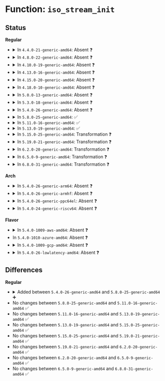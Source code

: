 # Function: <code>iso_stream_init</code>

## Status
<b>Regular</b>
<ul>
<li>
<details>
<summary>In <code>4.4.0-21-generic-amd64</code>: Absent ❓</summary>

```json
{
  "name": "iso_stream_init",
  "collision_type": "Unique Static",
  "inline_type": "Full",
  "funcs": [
    {
      "addr": 18446744071585366998,
      "name": "iso_stream_init",
      "external": false,
      "loc": "drivers/usb/host/ehci-sched.c:1040",
      "file": "drivers/usb/host/ehci-hcd.c",
      "inline": "not declared, inlined",
      "caller_inline": [
        "drivers/usb/host/ehci-hcd.c:iso_stream_find"
      ],
      "caller_func": []
    }
  ],
  "symbols": []
}
```
</details>
</li>
<li>
<details>
<summary>In <code>4.8.0-22-generic-amd64</code>: Absent ❓</summary>

```json
{
  "name": "iso_stream_init",
  "collision_type": "Unique Static",
  "inline_type": "Full",
  "funcs": [
    {
      "addr": 18446744071585763575,
      "name": "iso_stream_init",
      "external": false,
      "loc": "drivers/usb/host/ehci-sched.c:1042",
      "file": "drivers/usb/host/ehci-hcd.c",
      "inline": "not declared, inlined",
      "caller_inline": [
        "drivers/usb/host/ehci-hcd.c:iso_stream_find"
      ],
      "caller_func": []
    }
  ],
  "symbols": []
}
```
</details>
</li>
<li>
<details>
<summary>In <code>4.10.0-19-generic-amd64</code>: Absent ❓</summary>

```json
{
  "name": "iso_stream_init",
  "collision_type": "Unique Static",
  "inline_type": "Full",
  "funcs": [
    {
      "addr": 18446744071585943575,
      "name": "iso_stream_init",
      "external": false,
      "loc": "drivers/usb/host/ehci-sched.c:1042",
      "file": "drivers/usb/host/ehci-hcd.c",
      "inline": "not declared, inlined",
      "caller_inline": [
        "drivers/usb/host/ehci-hcd.c:iso_stream_find"
      ],
      "caller_func": []
    }
  ],
  "symbols": []
}
```
</details>
</li>
<li>
<details>
<summary>In <code>4.13.0-16-generic-amd64</code>: Absent ❓</summary>

```json
{
  "name": "iso_stream_init",
  "collision_type": "Unique Static",
  "inline_type": "Full",
  "funcs": [
    {
      "addr": 18446744071586027418,
      "name": "iso_stream_init",
      "external": false,
      "loc": "drivers/usb/host/ehci-sched.c:1042",
      "file": "drivers/usb/host/ehci-hcd.c",
      "inline": "not declared, inlined",
      "caller_inline": [
        "drivers/usb/host/ehci-hcd.c:iso_stream_find"
      ],
      "caller_func": []
    }
  ],
  "symbols": []
}
```
</details>
</li>
<li>
<details>
<summary>In <code>4.15.0-20-generic-amd64</code>: Absent ❓</summary>

```json
{
  "name": "iso_stream_init",
  "collision_type": "Unique Static",
  "inline_type": "Full",
  "funcs": [
    {
      "addr": 18446744071586471402,
      "name": "iso_stream_init",
      "external": false,
      "loc": "drivers/usb/host/ehci-sched.c:1029",
      "file": "drivers/usb/host/ehci-hcd.c",
      "inline": "not declared, inlined",
      "caller_inline": [
        "drivers/usb/host/ehci-hcd.c:iso_stream_find"
      ],
      "caller_func": []
    }
  ],
  "symbols": []
}
```
</details>
</li>
<li>
<details>
<summary>In <code>4.18.0-10-generic-amd64</code>: Absent ❓</summary>

```json
{
  "name": "iso_stream_init",
  "collision_type": "Unique Static",
  "inline_type": "Full",
  "funcs": [
    {
      "addr": 18446744071586735677,
      "name": "iso_stream_init",
      "external": false,
      "loc": "drivers/usb/host/ehci-sched.c:1030",
      "file": "drivers/usb/host/ehci-hcd.c",
      "inline": "not declared, inlined",
      "caller_inline": [
        "drivers/usb/host/ehci-hcd.c:iso_stream_find"
      ],
      "caller_func": []
    }
  ],
  "symbols": []
}
```
</details>
</li>
<li>
<details>
<summary>In <code>5.0.0-13-generic-amd64</code>: Absent ❓</summary>

```json
{
  "name": "iso_stream_init",
  "collision_type": "Unique Static",
  "inline_type": "Full",
  "funcs": [
    {
      "addr": 18446744071586903058,
      "name": "iso_stream_init",
      "external": false,
      "loc": "drivers/usb/host/ehci-sched.c:1030",
      "file": "drivers/usb/host/ehci-hcd.c",
      "inline": "not declared, inlined",
      "caller_inline": [
        "drivers/usb/host/ehci-hcd.c:iso_stream_find"
      ],
      "caller_func": []
    }
  ],
  "symbols": []
}
```
</details>
</li>
<li>
<details>
<summary>In <code>5.3.0-18-generic-amd64</code>: Absent ❓</summary>

```json
{
  "name": "iso_stream_init",
  "collision_type": "Unique Static",
  "inline_type": "Full",
  "funcs": [
    {
      "addr": 18446744071587158951,
      "name": "iso_stream_init",
      "external": false,
      "loc": "drivers/usb/host/ehci-sched.c:1030",
      "file": "drivers/usb/host/ehci-hcd.c",
      "inline": "not declared, inlined",
      "caller_inline": [
        "drivers/usb/host/ehci-hcd.c:iso_stream_find"
      ],
      "caller_func": []
    }
  ],
  "symbols": []
}
```
</details>
</li>
<li>
<details>
<summary>In <code>5.4.0-26-generic-amd64</code>: Absent ❓</summary>

```json
{
  "name": "iso_stream_init",
  "collision_type": "Unique Static",
  "inline_type": "Full",
  "funcs": [
    {
      "addr": 18446744071587359367,
      "name": "iso_stream_init",
      "external": false,
      "loc": "drivers/usb/host/ehci-sched.c:1030",
      "file": "drivers/usb/host/ehci-hcd.c",
      "inline": "not declared, inlined",
      "caller_inline": [
        "drivers/usb/host/ehci-hcd.c:iso_stream_find"
      ],
      "caller_func": []
    }
  ],
  "symbols": []
}
```
</details>
</li>
<li>
<details>
<summary>In <code>5.8.0-25-generic-amd64</code>: ✅</summary>

```c
void iso_stream_init(struct ehci_hcd * ehci, struct ehci_iso_stream * stream, struct urb * urb)
```

```json
{
  "name": "iso_stream_init",
  "collision_type": "Unique Static",
  "inline_type": "No",
  "funcs": [
    {
      "addr": 18446744071588192912,
      "name": "iso_stream_init",
      "external": false,
      "loc": "drivers/usb/host/ehci-sched.c:1030",
      "file": "drivers/usb/host/ehci-hcd.c",
      "inline": "seen, unknown",
      "caller_inline": [],
      "caller_func": [
        "drivers/usb/host/ehci-hcd.c:iso_stream_find"
      ]
    }
  ],
  "symbols": [
    {
      "addr": 18446744071588192912,
      "name": "iso_stream_init",
      "section": ".text",
      "bind": "STB_LOCAL",
      "size": 801
    }
  ]
}
```
</details>
</li>
<li>
<details>
<summary>In <code>5.11.0-16-generic-amd64</code>: ✅</summary>

```c
void iso_stream_init(struct ehci_hcd * ehci, struct ehci_iso_stream * stream, struct urb * urb)
```

```json
{
  "name": "iso_stream_init",
  "collision_type": "Unique Static",
  "inline_type": "No",
  "funcs": [
    {
      "addr": 18446744071588229504,
      "name": "iso_stream_init",
      "external": false,
      "loc": "drivers/usb/host/ehci-sched.c:1016",
      "file": "drivers/usb/host/ehci-hcd.c",
      "inline": "seen, unknown",
      "caller_inline": [],
      "caller_func": [
        "drivers/usb/host/ehci-hcd.c:iso_stream_find"
      ]
    }
  ],
  "symbols": [
    {
      "addr": 18446744071588229504,
      "name": "iso_stream_init",
      "section": ".text",
      "bind": "STB_LOCAL",
      "size": 801
    }
  ]
}
```
</details>
</li>
<li>
<details>
<summary>In <code>5.13.0-19-generic-amd64</code>: ✅</summary>

```c
void iso_stream_init(struct ehci_hcd * ehci, struct ehci_iso_stream * stream, struct urb * urb)
```

```json
{
  "name": "iso_stream_init",
  "collision_type": "Unique Static",
  "inline_type": "No",
  "funcs": [
    {
      "addr": 18446744071588112704,
      "name": "iso_stream_init",
      "external": false,
      "loc": "drivers/usb/host/ehci-sched.c:1016",
      "file": "drivers/usb/host/ehci-hcd.c",
      "inline": "seen, unknown",
      "caller_inline": [],
      "caller_func": [
        "drivers/usb/host/ehci-hcd.c:iso_stream_find"
      ]
    }
  ],
  "symbols": [
    {
      "addr": 18446744071588112704,
      "name": "iso_stream_init",
      "section": ".text",
      "bind": "STB_LOCAL",
      "size": 796
    }
  ]
}
```
</details>
</li>
<li>
<details>
<summary>In <code>5.15.0-25-generic-amd64</code>: Transformation ❓</summary>

```c
void iso_stream_init(struct ehci_hcd * ehci, struct ehci_iso_stream * stream, struct urb * urb)
```

```json
{
  "name": "iso_stream_init",
  "collision_type": "Unique Static",
  "inline_type": "No",
  "funcs": [
    {
      "addr": 0,
      "name": "iso_stream_init",
      "external": false,
      "loc": "drivers/usb/host/ehci-sched.c:1016",
      "file": "drivers/usb/host/ehci-hcd.c",
      "inline": "seen, unknown",
      "caller_inline": [],
      "caller_func": [
        "drivers/usb/host/ehci-hcd.c:iso_stream_find"
      ]
    }
  ],
  "symbols": [
    {
      "addr": 18446744071588746928,
      "name": "iso_stream_init",
      "section": ".text",
      "bind": "STB_LOCAL",
      "size": 872
    },
    {
      "addr": 18446744071592601796,
      "name": "iso_stream_init.cold",
      "section": ".text",
      "bind": "STB_LOCAL",
      "size": 106
    }
  ]
}
```
</details>
</li>
<li>
<details>
<summary>In <code>5.19.0-21-generic-amd64</code>: Transformation ❓</summary>

```c
void iso_stream_init(struct ehci_hcd * ehci, struct ehci_iso_stream * stream, struct urb * urb)
```

```json
{
  "name": "iso_stream_init",
  "collision_type": "Unique Static",
  "inline_type": "No",
  "funcs": [
    {
      "addr": 0,
      "name": "iso_stream_init",
      "external": false,
      "loc": "drivers/usb/host/ehci-sched.c:1016",
      "file": "drivers/usb/host/ehci-hcd.c",
      "inline": "seen, unknown",
      "caller_inline": [],
      "caller_func": [
        "drivers/usb/host/ehci-hcd.c:iso_stream_find"
      ]
    }
  ],
  "symbols": [
    {
      "addr": 18446744071590167888,
      "name": "iso_stream_init",
      "section": ".text",
      "bind": "STB_LOCAL",
      "size": 900
    },
    {
      "addr": 18446744071594484582,
      "name": "iso_stream_init.cold",
      "section": ".text",
      "bind": "STB_LOCAL",
      "size": 106
    }
  ]
}
```
</details>
</li>
<li>
<details>
<summary>In <code>6.2.0-20-generic-amd64</code>: Transformation ❓</summary>

```c
void iso_stream_init(struct ehci_hcd * ehci, struct ehci_iso_stream * stream, struct urb * urb)
```

```json
{
  "name": "iso_stream_init",
  "collision_type": "Unique Static",
  "inline_type": "No",
  "funcs": [
    {
      "addr": 0,
      "name": "iso_stream_init",
      "external": false,
      "loc": "drivers/usb/host/ehci-sched.c:1016",
      "file": "drivers/usb/host/ehci-hcd.c",
      "inline": "seen, unknown",
      "caller_inline": [],
      "caller_func": [
        "drivers/usb/host/ehci-hcd.c:iso_stream_find"
      ]
    }
  ],
  "symbols": [
    {
      "addr": 18446744071591783648,
      "name": "iso_stream_init",
      "section": ".text",
      "bind": "STB_LOCAL",
      "size": 900
    },
    {
      "addr": 18446744071596298903,
      "name": "iso_stream_init.cold",
      "section": ".text",
      "bind": "STB_LOCAL",
      "size": 106
    }
  ]
}
```
</details>
</li>
<li>
<details>
<summary>In <code>6.5.0-9-generic-amd64</code>: Transformation ❓</summary>

```c
void iso_stream_init(struct ehci_hcd * ehci, struct ehci_iso_stream * stream, struct urb * urb)
```

```json
{
  "name": "iso_stream_init",
  "collision_type": "Unique Static",
  "inline_type": "No",
  "funcs": [
    {
      "addr": 0,
      "name": "iso_stream_init",
      "external": false,
      "loc": "drivers/usb/host/ehci-sched.c:1016",
      "file": "drivers/usb/host/ehci-hcd.c",
      "inline": "seen, unknown",
      "caller_inline": [],
      "caller_func": [
        "drivers/usb/host/ehci-hcd.c:iso_stream_find"
      ]
    }
  ],
  "symbols": [
    {
      "addr": 18446744071592207232,
      "name": "iso_stream_init",
      "section": ".text",
      "bind": "STB_LOCAL",
      "size": 898
    },
    {
      "addr": 18446744071596828604,
      "name": "iso_stream_init.cold",
      "section": ".text",
      "bind": "STB_LOCAL",
      "size": 106
    }
  ]
}
```
</details>
</li>
<li>
<details>
<summary>In <code>6.8.0-31-generic-amd64</code>: Transformation ❓</summary>

```c
void iso_stream_init(struct ehci_hcd * ehci, struct ehci_iso_stream * stream, struct urb * urb)
```

```json
{
  "name": "iso_stream_init",
  "collision_type": "Unique Static",
  "inline_type": "No",
  "funcs": [
    {
      "addr": 0,
      "name": "iso_stream_init",
      "external": false,
      "loc": "drivers/usb/host/ehci-sched.c:1017",
      "file": "drivers/usb/host/ehci-hcd.c",
      "inline": "seen, unknown",
      "caller_inline": [],
      "caller_func": [
        "drivers/usb/host/ehci-hcd.c:iso_stream_find"
      ]
    }
  ],
  "symbols": [
    {
      "addr": 18446744071592947952,
      "name": "iso_stream_init",
      "section": ".text",
      "bind": "STB_LOCAL",
      "size": 898
    },
    {
      "addr": 18446744071597752261,
      "name": "iso_stream_init.cold",
      "section": ".text",
      "bind": "STB_LOCAL",
      "size": 106
    }
  ]
}
```
</details>
</li>
</ul>
<b>Arch</b>
<ul>
<li>
<details>
<summary>In <code>5.4.0-26-generic-arm64</code>: Absent ❓</summary>

```json
{
  "name": "iso_stream_init",
  "collision_type": "Unique Static",
  "inline_type": "Full",
  "funcs": [
    {
      "addr": 18446603336500487596,
      "name": "iso_stream_init",
      "external": false,
      "loc": "drivers/usb/host/ehci-sched.c:1030",
      "file": "drivers/usb/host/ehci-hcd.c",
      "inline": "not declared, inlined",
      "caller_inline": [
        "drivers/usb/host/ehci-hcd.c:iso_stream_find"
      ],
      "caller_func": []
    }
  ],
  "symbols": []
}
```
</details>
</li>
<li>
<details>
<summary>In <code>5.4.0-26-generic-armhf</code>: Absent ❓</summary>

```json
{
  "name": "iso_stream_init",
  "collision_type": "Unique Static",
  "inline_type": "Full",
  "funcs": [
    {
      "addr": 3232940016,
      "name": "iso_stream_init",
      "external": false,
      "loc": "drivers/usb/host/ehci-sched.c:1030",
      "file": "drivers/usb/host/ehci-hcd.c",
      "inline": "not declared, inlined",
      "caller_inline": [
        "drivers/usb/host/ehci-hcd.c:iso_stream_find"
      ],
      "caller_func": []
    }
  ],
  "symbols": []
}
```
</details>
</li>
<li>
<details>
<summary>In <code>5.4.0-26-generic-ppc64el</code>: Absent ❓</summary>

```json
{
  "name": "iso_stream_init",
  "collision_type": "Unique Static",
  "inline_type": "Full",
  "funcs": [
    {
      "addr": 13835058055293817876,
      "name": "iso_stream_init",
      "external": false,
      "loc": "drivers/usb/host/ehci-sched.c:1030",
      "file": "drivers/usb/host/ehci-hcd.c",
      "inline": "not declared, inlined",
      "caller_inline": [
        "drivers/usb/host/ehci-hcd.c:iso_stream_find"
      ],
      "caller_func": []
    }
  ],
  "symbols": []
}
```
</details>
</li>
<li>
<details>
<summary>In <code>5.4.0-24-generic-riscv64</code>: Absent ❓</summary>

```json
{
  "name": "iso_stream_init",
  "collision_type": "Unique Static",
  "inline_type": "Full",
  "funcs": [
    {
      "addr": 18446743936277356034,
      "name": "iso_stream_init",
      "external": false,
      "loc": "drivers/usb/host/ehci-sched.c:1030",
      "file": "drivers/usb/host/ehci-hcd.c",
      "inline": "not declared, inlined",
      "caller_inline": [
        "drivers/usb/host/ehci-hcd.c:iso_stream_find"
      ],
      "caller_func": []
    }
  ],
  "symbols": []
}
```
</details>
</li>
</ul>
<b>Flavor</b>
<ul>
<li>
<details>
<summary>In <code>5.4.0-1009-aws-amd64</code>: Absent ❓</summary>

```json
{
  "name": "iso_stream_init",
  "collision_type": "Unique Static",
  "inline_type": "Full",
  "funcs": [
    {
      "addr": 18446744071587065447,
      "name": "iso_stream_init",
      "external": false,
      "loc": "drivers/usb/host/ehci-sched.c:1030",
      "file": "drivers/usb/host/ehci-hcd.c",
      "inline": "not declared, inlined",
      "caller_inline": [
        "drivers/usb/host/ehci-hcd.c:iso_stream_find"
      ],
      "caller_func": []
    }
  ],
  "symbols": []
}
```
</details>
</li>
<li>
In <code>5.4.0-1010-azure-amd64</code>: Absent ❓
</li>
<li>
<details>
<summary>In <code>5.4.0-1009-gcp-amd64</code>: Absent ❓</summary>

```json
{
  "name": "iso_stream_init",
  "collision_type": "Unique Static",
  "inline_type": "Full",
  "funcs": [
    {
      "addr": 18446744071587313927,
      "name": "iso_stream_init",
      "external": false,
      "loc": "drivers/usb/host/ehci-sched.c:1030",
      "file": "drivers/usb/host/ehci-hcd.c",
      "inline": "not declared, inlined",
      "caller_inline": [
        "drivers/usb/host/ehci-hcd.c:iso_stream_find"
      ],
      "caller_func": []
    }
  ],
  "symbols": []
}
```
</details>
</li>
<li>
<details>
<summary>In <code>5.4.0-26-lowlatency-amd64</code>: Absent ❓</summary>

```json
{
  "name": "iso_stream_init",
  "collision_type": "Unique Static",
  "inline_type": "Full",
  "funcs": [
    {
      "addr": 18446744071587424167,
      "name": "iso_stream_init",
      "external": false,
      "loc": "drivers/usb/host/ehci-sched.c:1030",
      "file": "drivers/usb/host/ehci-hcd.c",
      "inline": "not declared, inlined",
      "caller_inline": [
        "drivers/usb/host/ehci-hcd.c:iso_stream_find"
      ],
      "caller_func": []
    }
  ],
  "symbols": []
}
```
</details>
</li>
</ul>

## Differences
<b>Regular</b>
<ul>
<li>
<details>
<summary>Added between <code>5.4.0-26-generic-amd64</code> and <code>5.8.0-25-generic-amd64</code> ➕</summary>

```c
void iso_stream_init(struct ehci_hcd * ehci, struct ehci_iso_stream * stream, struct urb * urb)
```
</details>
</li>
<li>
No changes between <code>5.8.0-25-generic-amd64</code> and <code>5.11.0-16-generic-amd64</code> ✅
</li>
<li>
No changes between <code>5.11.0-16-generic-amd64</code> and <code>5.13.0-19-generic-amd64</code> ✅
</li>
<li>
No changes between <code>5.13.0-19-generic-amd64</code> and <code>5.15.0-25-generic-amd64</code> ✅
</li>
<li>
No changes between <code>5.15.0-25-generic-amd64</code> and <code>5.19.0-21-generic-amd64</code> ✅
</li>
<li>
No changes between <code>5.19.0-21-generic-amd64</code> and <code>6.2.0-20-generic-amd64</code> ✅
</li>
<li>
No changes between <code>6.2.0-20-generic-amd64</code> and <code>6.5.0-9-generic-amd64</code> ✅
</li>
<li>
No changes between <code>6.5.0-9-generic-amd64</code> and <code>6.8.0-31-generic-amd64</code> ✅
</li>
</ul>
